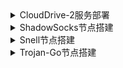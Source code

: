 <details><summary>CloudDrive-2服务部署</summary>
<p>
  
# [查看最新发行版](https://github.com/cloud-fs/cloud-fs.github.io/releases) 
<details><summary>VPS服务器部署</summary>
<p>

- **1.安装程序**

```
wget https://github.com/cloud-fs/cloud-fs.github.io/releases/download/v0.7.3/clouddrive-2-linux-aarch64-0.7.3.tgz && tar -zxvf clouddrive-2-linux-aarch64-0.6.14.tgz && mv clouddrive-2-linux-aarch64-0.6.14 /usr/local/bin/clouddrive-2 && rm ~/clouddrive-2-linux-aarch64-0.7.3.tgz
```

- **2.配置开机启动**
```
vim /etc/systemd/system/clouddrive.service
```
写入以下内容
```
[Unit]
Description=clouddrive service
Wants=network.target
After=network.target network.service

[Service]
Type=simple
WorkingDirectory=/usr/local/bin/clouddrive-2
ExecStart=/usr/local/bin/clouddrive-2/clouddrive server
KillMode=process

[Install]
WantedBy=multi-user.target
```
- **3.启动clouddrive**

```
systemctl enable --now clouddrive
```
- **4.查看运行状态**

```
systemctl status clouddrive
```
</p>
</details>

<details><summary>OPENWRT软路由部署</summary>
<p>

- **1.下载安装程序**
```
wget https://linkroad.io/proxy-tools/package/-/raw/main/clouddrive-2-linux-aarch64-0.7.3.tgz && tar -zxvf clouddrive-2-linux-aarch64-0.7.3.tgz && mv clouddrive-2-linux-aarch64-0.7.3 /usr/bin && rm clouddrive-2-linux-aarch64-0.7.3.tgz 
```
- **2.配置开机启动**
```
vim /etc/init.d/clouddrive-2_service
```
输入以下内容
```
#!/bin/sh /etc/rc.common
START=15
USE_PROCD=1

start_service() {
  procd_open_instance "clouddrive-2_service"
  procd_set_param command "/usr/bin/clouddrive-2/clouddrive"
  procd_close_instance
}
```


- **3.赋予可执行权限并启动**
```
chmod +x /etc/init.d/clouddrive-2_service && /etc/init.d/clouddrive-2_service start
```
- **4.设置开机启动**
```
/etc/init.d/my_service enable
```
- **4.查看是否生效
```
ls -l /etc/rc.d
```
</p>
</details>

</p>
</details>

<details><summary>ShadowSocks节点搭建</summary>
<p>

# [查看最新发行版](https://github.com/shadowsocks/shadowsocks-rust/releases)

- **安装程序**
```
wget https://github.com/shadowsocks/shadowsocks-rust/releases/download/v1.18.2/shadowsocks-v1.18.2.x86_64-unknown-linux-gnu.tar.xz && tar -xf shadowsocks-v1.18.2.x86_64-unknown-linux-gnu.tar.xz -C /usr/local/bin/ && chmod +x /usr/local/bin/ssserver && rm shadowsocks-v1.18.2.x86_64-unknown-linux-gnu.tar.xz
```
- **创建配置文件**
```
mkdir /etc/shadowsocks/ && vim /etc/shadowsocks/config.json
```
写入以下内容
```
{
    "server": "0.0.0.0",
    "server_port": 4143,
    "local_address": "127.0.0.1",
    "local_port": 1080,
    "mode":"tcp_and_udp",
    "password": "eNlo@1g@%6gq7H9Y",
    "timeout": 300,
    "method": "chacha20-ietf-poly1305"
}
```
- **创建 service 文件**
```
vim /etc/systemd/system/shadowsocks.service .service 
```
写入以下内容
```
[Unit]
Description=Shadowsocks Server
After=network.target

[Service]
ExecStart=/usr/local/bin/ssserver -c /etc/shadowsocks/config.json

Restart=on-abort

[Install]
WantedBy=multi-user.target
```
- **启动 shadowsocks**
```
systemctl daemon-reload && systemctl enable --now shadowsocks
```
- **重启 shadowsocks**
```
systemctl restart shadowsocks 
```
- **查看运行状态**
```
systemctl status shadowsocks 
```
- **查看日志**
```
journalctl -u shadowsocks -o cat -e
```
- **查看实时日志**
```
journalctl -u shadowsocks -o cat -f
```
- **卸载 shadowsocks**
```
systemctl disable --now shadowsocks && rm -rf /usr/local/bin/ssserver /etc/shadowsocks /etc/systemd/system/shadowsocks.service
```
</p>
</details>



<details><summary>Snell节点搭建</summary>
<p>

# [Snell 官方手册](https://manual.nssurge.com/others/snell.html)

- **1. 下载 Snell Server 安装包**
```
wget https://dl.nssurge.com/snell/snell-server-v4.0.1-linux-amd64.zip
```
- **2. 解压 Snell Server 到指定目录**
```
unzip snell-server-v4.0.1-linux-amd64.zip -d /usr/local/bin/ && rm ~/snell-server-v4.0.1-linux-amd64.zip
```
- **3. 赋予服务器权限**
```
chmod +x /usr/local/bin/snell-server
```
- **4. 创建配置文件**
```
mkdir /etc/snell && vim /etc/snell/snell-server.conf
```
**写入下面内容**
```bash
[snell-server]
listen = 0.0.0.0:12321
psk = a1T48yGmETVZytQGBoec
ipv6 = false
```
- **5. 配置systemctl 文件**
```
vim /etc/systemd/system/snell-server.service
```
**写入下面内容**
```bash
[Unit]
Description=Snell Proxy Service
After=network.target

[Service]
Type=simple
User=root
Group=nogroup
LimitNOFILE=32768
ExecStart=/usr/local/bin/snell-server -c /etc/snell/snell-server.conf
AmbientCapabilities=CAP_NET_BIND_SERVICE
StandardOutput=syslog
StandardError=syslog
SyslogIdentifier=snell-server

[Install]
WantedBy=multi-user.target
```
- **6. 开启 snell 服务**
```
systemctl enable --now snell-server
```
- **7. 查看 Snell 运行状态**
```
systemctl status snell-server
```
</p>
</details>


<details><summary>Trojan-Go节点搭建</summary>
<p>

# [trojan-go版本查看](https://github.com/p4gefau1t/trojan-go) 

- **安装 Trojan-GO**

```
wget https://github.com/gfw-report/trojan-go/releases/download/v0.10.10/trojan-go-linux-amd64.zip && unzip trojan-go-linux-amd64.zip -d ./trojan-go && mv trojan-go/trojan-go /usr/local/bin && chmod +x /usr/local/bin/trojan-go && rm -rf trojan-go  trojan-go-linux-amd64.zip
```
    
- **创建配置文件**

```
mkdir /etc/trojan-go && vim /etc/trojan-go/config.json
```
写入以下内容
```
{
    "run_type": "server",
    "local_addr": "0.0.0.0",
    "local_port": 443,
    "remote_addr": "127.0.0.1",
    "remote_port": 80,
    "password": [
        "xHvse7n9wLy#aBB$"
    ],
    "ssl": {
        "cert": "/etc/nginx/ssl/fullchain.pem",
        "key": "/etc/nginx/ssl/private.key",
        "sni": "domain.com",
        "fallback_prt": 1234
    }
}
```
    
- **创建 service 文件**

```
vim /etc/systemd/system/trojan-go.service
```
写入以下内容
```
[Unit]
Description=Trojan-Go - An unidentifiable mechanism that helps you bypass GFW
Documentation=https://p4gefau1t.github.io/trojan-go/
After=network.target nss-lookup.target

[Service]
User=root
CapabilityBoundingSet=CAP_NET_ADMIN CAP_NET_BIND_SERVICE
AmbientCapabilities=CAP_NET_ADMIN CAP_NET_BIND_SERVICE
NoNewPrivileges=true
ExecStart=/usr/local/bin/trojan-go -config /etc/trojan-go/config.json
Restart=on-failure
RestartSec=10s
LimitNOFILE=infinity

[Install]
WantedBy=multi-user.target
```
    
- **开启 Trojan-Go**

```
systemctl daemon-reload && systemctl enable --now trojan-go
```    
- **查看运行状态**

```
systemctl status trojan-go
```
- **查看日志**

```
journalctl -u trojan-go -o cat -e
```
- **实时日志**

```
journalctl -u trojan-go -o cat -f
```
- **卸载 Trojan-Go**

```
systemctl disable --now trojan-go && rm -rf /usr/local/bin/trojan-go /usr/local/etc/trojan-go /etc/systemd/system/trojan-go.service
```
<p>
</details>




